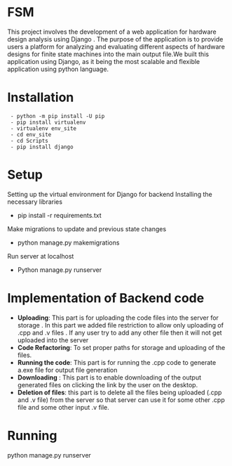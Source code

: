 # FSM
This project involves the development of a web application for hardware design analysis using Django . The purpose of the application is to provide users a platform for analyzing and evaluating different aspects of hardware designs for finite state machines into the main output file.We built this application using Django, as it being the most scalable and flexible application using python language.

# Installation
```
 - python -m pip install -U pip
 - pip install virtualenv
 - virtualenv env_site
 - cd env_site
 - cd Scripts
 - pip install django
```
# Setup 
Setting up the virtual environment for Django for backend
Installing the necessary libraries 
* pip install -r requirements.txt

Make migrations to update and previous state changes 
* python manage.py makemigrations

Run server at localhost 
* Python manage.py runserver
# Implementation of Backend code
* **Uploading**: This part is for uploading the code files into the server for storage . In this part we added file restriction to allow only uploading of .cpp and .v files . If any user try to add any other file then it will not get uploaded into the server
* **Code Refactoring**: To set proper paths for storage and uploading of the files.
* **Running the code**: This part is for running the .cpp code to generate a.exe file for output file generation 
* **Downloading** : This part is to enable downloading of the output generated files on clicking the link by the user on the desktop.
* **Deletion of files**: this part is to delete all the files being uploaded (.cpp and .v file) from the server so that server can use it for some other .cpp file and some other input .v file.

# Running 
python manage.py runserver 

